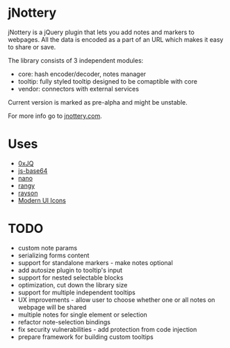 jNottery
========
jNottery is a jQuery plugin that lets you add notes and markers to webpages. 
All the data is encoded as a part of an URL which makes it easy to share or save.

The library consists of 3 independent modules:

- core: hash encoder/decoder, notes manager
- tooltip: fully styled tooltip designed to be comaptible with core
- vendor: connectors with external services 

Current version is marked as pre-alpha and might be unstable.

For more info go to [jnottery.com](http://jnottery.com).

Uses
====
- [0xJQ](https://github.com/zdunczyk/0xJQ)
- [js-base64](https://github.com/dankogai/js-base64)
- [nano](https://github.com/trix/nano)
- [rangy](http://code.google.com/p/rangy/)
- [rayson](https://github.com/zdunczyk/rayson)
- [Modern UI Icons](http://modernuiicons.com/)

TODO
====
- custom note params
- serializing forms content
- support for standalone markers - make notes optional 
- add autosize plugin to tooltip's input
- support for nested selectable blocks
- optimization, cut down the library size
- support for multiple independent tooltips
- UX improvements - allow user to choose whether one or all notes on webpage will be shared
- multiple notes for single element or selection
- refactor note-selection bindings
- fix security vulnerabilities - add protection from code injection
- prepare framework for building custom tooltips
